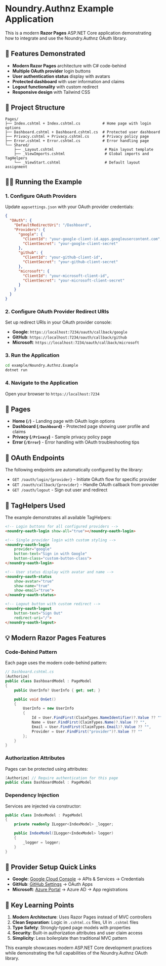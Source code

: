 # Noundry.Authnz Example Application

This is a modern **Razor Pages** ASP.NET Core application demonstrating how to integrate and use the Noundry.Authnz OAuth library.

## 🚀 Features Demonstrated

- **Modern Razor Pages** architecture with C# code-behind
- **Multiple OAuth provider** login buttons
- **User authentication status** display with avatars
- **Protected dashboard** with user information and claims
- **Logout functionality** with custom redirect
- **Responsive design** with Tailwind CSS

## 📁 Project Structure

```
Pages/
├── Index.cshtml + Index.cshtml.cs          # Home page with login options
├── Dashboard.cshtml + Dashboard.cshtml.cs  # Protected user dashboard  
├── Privacy.cshtml + Privacy.cshtml.cs      # Privacy policy page
├── Error.cshtml + Error.cshtml.cs          # Error handling page
└── Shared/
    ├── _Layout.cshtml                       # Main layout template
    ├── _ViewImports.cshtml                  # Global imports and TagHelpers
    └── _ViewStart.cshtml                    # Default layout assignment
```

## 🏃‍♂️ Running the Example

### 1. Configure OAuth Providers
   
Update `appsettings.json` with your OAuth provider credentials:

```json
{
  "OAuth": {
    "DefaultRedirectUri": "/Dashboard",
    "Providers": {
      "google": {
        "ClientId": "your-google-client-id.apps.googleusercontent.com",
        "ClientSecret": "your-google-client-secret"
      },
      "github": {
        "ClientId": "your-github-client-id",
        "ClientSecret": "your-github-client-secret"
      },
      "microsoft": {
        "ClientId": "your-microsoft-client-id",
        "ClientSecret": "your-microsoft-client-secret"
      }
    }
  }
}
```

### 2. Configure OAuth Provider Redirect URIs
   
Set up redirect URIs in your OAuth provider console:
- **Google**: `https://localhost:7234/oauth/callback/google`
- **GitHub**: `https://localhost:7234/oauth/callback/github`
- **Microsoft**: `https://localhost:7234/oauth/callback/microsoft`

### 3. Run the Application
   
```bash
cd example/Noundry.Authnz.Example
dotnet run
```

### 4. Navigate to the Application
   
Open your browser to `https://localhost:7234`

## 📄 Pages

- **Home (`/`)** - Landing page with OAuth login options
- **Dashboard (`/Dashboard`)** - Protected page showing user profile and claims
- **Privacy (`/Privacy`)** - Sample privacy policy page  
- **Error (`/Error`)** - Error handling with OAuth troubleshooting tips

## 🔗 OAuth Endpoints

The following endpoints are automatically configured by the library:

- `GET /oauth/login/{provider}` - Initiate OAuth flow for specific provider
- `GET /oauth/callback/{provider}` - Handle OAuth callback from provider
- `GET /oauth/logout` - Sign out user and redirect

## 🎨 TagHelpers Used

The example demonstrates all available TagHelpers:

```html
<!-- Login buttons for all configured providers -->
<noundry-oauth-login show-all="true"></noundry-oauth-login>

<!-- Single provider login with custom styling -->
<noundry-oauth-login 
    provider="google" 
    button-text="Sign in with Google"
    button-class="custom-button-class">
</noundry-oauth-login>

<!-- User status display with avatar and name -->
<noundry-oauth-status 
    show-avatar="true" 
    show-name="true" 
    show-email="true">
</noundry-oauth-status>

<!-- Logout button with custom redirect -->
<noundry-oauth-logout 
    button-text="Sign Out"
    redirect-uri="/">
</noundry-oauth-logout>
```

## 💡 Modern Razor Pages Features

### Code-Behind Pattern

Each page uses the modern code-behind pattern:

```csharp
// Dashboard.cshtml.cs
[Authorize]
public class DashboardModel : PageModel
{
    public UserInfo? UserInfo { get; set; }

    public void OnGet()
    {
        UserInfo = new UserInfo
        {
            Id = User.FindFirst(ClaimTypes.NameIdentifier)?.Value ?? "",
            Name = User.FindFirst(ClaimTypes.Name)?.Value ?? "",
            Email = User.FindFirst(ClaimTypes.Email)?.Value ?? "",
            Provider = User.FindFirst("provider")?.Value ?? ""
        };
    }
}
```

### Authorization Attributes

Pages can be protected using attributes:

```csharp
[Authorize] // Require authentication for this page
public class DashboardModel : PageModel
```

### Dependency Injection

Services are injected via constructor:

```csharp
public class IndexModel : PageModel
{
    private readonly ILogger<IndexModel> _logger;

    public IndexModel(ILogger<IndexModel> logger)
    {
        _logger = logger;
    }
}
```

## 🔧 Provider Setup Quick Links

- **Google**: [Google Cloud Console](https://console.cloud.google.com/) → APIs & Services → Credentials
- **GitHub**: [GitHub Settings](https://github.com/settings/developers) → OAuth Apps
- **Microsoft**: [Azure Portal](https://portal.azure.com/) → Azure AD → App registrations

## 🎯 Key Learning Points

1. **Modern Architecture**: Uses Razor Pages instead of MVC controllers
2. **Clean Separation**: Logic in `.cshtml.cs` files, UI in `.cshtml` files
3. **Type Safety**: Strongly-typed page models with properties
4. **Security**: Built-in authorization attributes and user claim access
5. **Simplicity**: Less boilerplate than traditional MVC pattern

This example showcases modern ASP.NET Core development practices while demonstrating the full capabilities of the Noundry.Authnz OAuth library.
